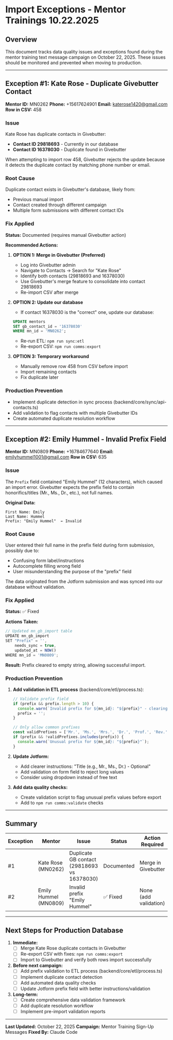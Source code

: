# Import Exceptions - Mentor Trainings 10.22.2025

## Overview
This document tracks data quality issues and exceptions found during the mentor training text message campaign on October 22, 2025. These issues should be monitored and prevented when moving to production.

---

## Exception #1: Kate Rose - Duplicate Givebutter Contact

**Mentor ID:** MN0262
**Phone:** +15617624901
**Email:** katerose1420@gmail.com
**Row in CSV:** 458

### Issue
Kate Rose has duplicate contacts in Givebutter:
- **Contact ID 29818693** - Currently in our database
- **Contact ID 16378030** - Duplicate found in Givebutter

When attempting to import row 458, Givebutter rejects the update because it detects the duplicate contact by matching phone number or email.

### Root Cause
Duplicate contact exists in Givebutter's database, likely from:
- Previous manual import
- Contact created through different campaign
- Multiple form submissions with different contact IDs

### Fix Applied
**Status:** Documented (requires manual Givebutter action)

**Recommended Actions:**
1. **OPTION 1: Merge in Givebutter (Preferred)**
   - Log into Givebutter admin
   - Navigate to Contacts → Search for "Kate Rose"
   - Identify both contacts (29818693 and 16378030)
   - Use Givebutter's merge feature to consolidate into contact 29818693
   - Re-import CSV after merge

2. **OPTION 2: Update our database**
   - If contact 16378030 is the "correct" one, update our database:
   ```sql
   UPDATE mentors
   SET gb_contact_id = '16378030'
   WHERE mn_id = 'MN0262';
   ```
   - Re-run ETL: `npm run sync:etl`
   - Re-export CSV: `npm run comms:export`

3. **OPTION 3: Temporary workaround**
   - Manually remove row 458 from CSV before import
   - Import remaining contacts
   - Fix duplicate later

### Production Prevention
- Implement duplicate detection in sync process (backend/core/sync/api-contacts.ts)
- Add validation to flag contacts with multiple Givebutter IDs
- Create automated duplicate resolution workflow

---

## Exception #2: Emily Hummel - Invalid Prefix Field

**Mentor ID:** MN0809
**Phone:** +16784677640
**Email:** emilyhummel1001@gmail.com
**Row in CSV:** 635

### Issue
The `Prefix` field contained "Emily Hummel" (12 characters), which caused an import error. Givebutter expects the prefix field to contain honorifics/titles (Mr., Ms., Dr., etc.), not full names.

**Original Data:**
```
First Name: Emily
Last Name: Hummel
Prefix: "Emily Hummel"  ← Invalid
```

### Root Cause
User entered their full name in the prefix field during form submission, possibly due to:
- Confusing form label/instructions
- Autocomplete filling wrong field
- User misunderstanding the purpose of the "prefix" field

The data originated from the Jotform submission and was synced into our database without validation.

### Fix Applied
**Status:** ✅ Fixed

**Actions Taken:**
```typescript
// Updated mn_gb_import table
UPDATE mn_gb_import
SET "Prefix" = '',
    needs_sync = true,
    updated_at = NOW()
WHERE mn_id = 'MN0809';
```

**Result:** Prefix cleared to empty string, allowing successful import.

### Production Prevention

1. **Add validation in ETL process** (backend/core/etl/process.ts):
   ```typescript
   // Validate prefix field
   if (prefix && prefix.length > 10) {
     console.warn(`Invalid prefix for ${mn_id}: "${prefix}" - clearing`);
     prefix = '';
   }

   // Only allow common prefixes
   const validPrefixes = ['Mr.', 'Ms.', 'Mrs.', 'Dr.', 'Prof.', 'Rev.'];
   if (prefix && !validPrefixes.includes(prefix)) {
     console.warn(`Unusual prefix for ${mn_id}: "${prefix}"`);
   }
   ```

2. **Update Jotform:**
   - Add clearer instructions: "Title (e.g., Mr., Ms., Dr.) - Optional"
   - Add validation on form field to reject long values
   - Consider using dropdown instead of free text

3. **Add data quality checks:**
   - Create validation script to flag unusual prefix values before export
   - Add to `npm run comms:validate` checks

---

## Summary

| Exception | Mentor | Issue | Status | Action Required |
|-----------|--------|-------|--------|-----------------|
| #1 | Kate Rose (MN0262) | Duplicate GB contact (29818693 vs 16378030) | Documented | Merge in Givebutter |
| #2 | Emily Hummel (MN0809) | Invalid prefix "Emily Hummel" | ✅ Fixed | None (add validation) |

---

## Next Steps for Production Database

1. **Immediate:**
   - [ ] Merge Kate Rose duplicate contacts in Givebutter
   - [ ] Re-export CSV with fixes: `npm run comms:export`
   - [ ] Import to Givebutter and verify both rows import successfully

2. **Before next campaign:**
   - [ ] Add prefix validation to ETL process (backend/core/etl/process.ts)
   - [ ] Implement duplicate contact detection
   - [ ] Add automated data quality checks
   - [ ] Update Jotform prefix field with better instructions/validation

3. **Long-term:**
   - [ ] Create comprehensive data validation framework
   - [ ] Add duplicate resolution workflow
   - [ ] Implement pre-import validation reports

---

**Last Updated:** October 22, 2025
**Campaign:** Mentor Training Sign-Up Messages
**Fixed By:** Claude Code
